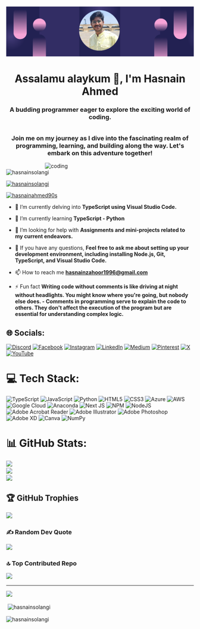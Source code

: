 ![](https://github.com/HasnainSolangi/HasnainSolangi/blob/main/Github%20Banner.png)
<h1 align="center">Assalamu alaykum 🙏, I'm Hasnain Ahmed</h1>
<h3 align="center">A budding programmer eager to explore the exciting world of coding.<p> <br> Join me on my journey as I dive into the fascinating realm of programming, learning, and building along the way. Let's embark on this adventure together!</p> </h3>

<img align="right" alt="coding" width="400" src="https://i.pinimg.com/originals/b9/e4/96/b9e4960c1476c78043d499d975f86cdb.gif">

<p align="left"> <img src="https://komarev.com/ghpvc/?username=hasnainsolangi&label=Profile%20views&color=0e75b6&style=flat" alt="hasnainsolangi" /> </p>

<p align="left"> <a href="https://github.com/ryo-ma/github-profile-trophy"><img src="https://github-profile-trophy.vercel.app/?username=hasnainsolangi" alt="hasnainsolangi" /></a> </p>

<p align="left"> <a href="https://twitter.com/hasnainahmed90s" target="blank"><img src="https://img.shields.io/twitter/follow/hasnainahmed90s?logo=twitter&style=for-the-badge" alt="hasnainahmed90s" /></a> </p>

- 🔭 I’m currently delving into **TypeScript using Visual Studio Code.**

- 🌱 I’m currently learning **TypeScript - Python**

- 🤝 I’m looking for help with **Assignments and mini-projects related to my current endeavors.**

- 💬 If you have any questions, **Feel free to ask me about setting up your development environment, including installing Node.js, Git, TypeScript, and Visual Studio Code.**

- 📫 How to reach me **hasnainzahoor1996@gmail.com**

- ⚡ Fun fact **Writing code without comments is like driving at night without headlights. You might know where you're going, but nobody else does. - Comments in programming serve to explain the code to others. They don't affect the execution of the program but are essential for understanding complex logic.**


## 🌐 Socials:
[![Discord](https://img.shields.io/badge/Discord-%237289DA.svg?logo=discord&logoColor=white)](https://discord.gg/https://discord.gg/2TqQtEDB) [![Facebook](https://img.shields.io/badge/Facebook-%231877F2.svg?logo=Facebook&logoColor=white)](https://facebook.com/@HasnainAhmed90s) [![Instagram](https://img.shields.io/badge/Instagram-%23E4405F.svg?logo=Instagram&logoColor=white)](https://instagram.com/@hasnainahmed90s) [![LinkedIn](https://img.shields.io/badge/LinkedIn-%230077B5.svg?logo=linkedin&logoColor=white)](https://linkedin.com/in/@hasnainahmed90s) [![Medium](https://img.shields.io/badge/Medium-12100E?logo=medium&logoColor=white)](https://medium.com/@@hasnainsolangi) [![Pinterest](https://img.shields.io/badge/Pinterest-%23E60023.svg?logo=Pinterest&logoColor=white)](https://pinterest.com/@HA_solangi) [![X](https://img.shields.io/badge/X-black.svg?logo=X&logoColor=white)](https://x.com/@HasnainAhmed90s) [![YouTube](https://img.shields.io/badge/YouTube-%23FF0000.svg?logo=YouTube&logoColor=white)](https://youtube.com/@@HasnainAhmed90s) 

# 💻 Tech Stack:
![TypeScript](https://img.shields.io/badge/typescript-%23007ACC.svg?style=for-the-badge&logo=typescript&logoColor=white) ![JavaScript](https://img.shields.io/badge/javascript-%23323330.svg?style=for-the-badge&logo=javascript&logoColor=%23F7DF1E) ![Python](https://img.shields.io/badge/python-3670A0?style=for-the-badge&logo=python&logoColor=ffdd54) ![HTML5](https://img.shields.io/badge/html5-%23E34F26.svg?style=for-the-badge&logo=html5&logoColor=white) ![CSS3](https://img.shields.io/badge/css3-%231572B6.svg?style=for-the-badge&logo=css3&logoColor=white) ![Azure](https://img.shields.io/badge/azure-%230072C6.svg?style=for-the-badge&logo=microsoftazure&logoColor=white) ![AWS](https://img.shields.io/badge/AWS-%23FF9900.svg?style=for-the-badge&logo=amazon-aws&logoColor=white) ![Google Cloud](https://img.shields.io/badge/GoogleCloud-%234285F4.svg?style=for-the-badge&logo=google-cloud&logoColor=white) ![Anaconda](https://img.shields.io/badge/Anaconda-%2344A833.svg?style=for-the-badge&logo=anaconda&logoColor=white) ![Next JS](https://img.shields.io/badge/Next-black?style=for-the-badge&logo=next.js&logoColor=white) ![NPM](https://img.shields.io/badge/NPM-%23CB3837.svg?style=for-the-badge&logo=npm&logoColor=white) ![NodeJS](https://img.shields.io/badge/node.js-6DA55F?style=for-the-badge&logo=node.js&logoColor=white) ![Adobe Acrobat Reader](https://img.shields.io/badge/Adobe%20Acrobat%20Reader-EC1C24.svg?style=for-the-badge&logo=Adobe%20Acrobat%20Reader&logoColor=white) ![Adobe Illustrator](https://img.shields.io/badge/adobe%20illustrator-%23FF9A00.svg?style=for-the-badge&logo=adobe%20illustrator&logoColor=white) ![Adobe Photoshop](https://img.shields.io/badge/adobe%20photoshop-%2331A8FF.svg?style=for-the-badge&logo=adobe%20photoshop&logoColor=white) ![Adobe XD](https://img.shields.io/badge/Adobe%20XD-470137?style=for-the-badge&logo=Adobe%20XD&logoColor=#FF61F6) ![Canva](https://img.shields.io/badge/Canva-%2300C4CC.svg?style=for-the-badge&logo=Canva&logoColor=white) ![NumPy](https://img.shields.io/badge/numpy-%23013243.svg?style=for-the-badge&logo=numpy&logoColor=white)
# 📊 GitHub Stats:
![](https://github-readme-stats.vercel.app/api?username=hasnainsolangi&theme=default&hide_border=true&include_all_commits=false&count_private=false)<br/>
![](https://github-readme-streak-stats.herokuapp.com/?user=hasnainsolangi&theme=default&hide_border=true)<br/>
![](https://github-readme-stats.vercel.app/api/top-langs/?username=hasnainsolangi&theme=default&hide_border=true&include_all_commits=false&count_private=false&layout=compact)

## 🏆 GitHub Trophies
![](https://github-profile-trophy.vercel.app/?username=hasnainsolangi&theme=radical&no-frame=false&no-bg=false&margin-w=4)

### ✍️ Random Dev Quote
![](https://quotes-github-readme.vercel.app/api?type=horizontal&theme=radical)

### 🔝 Top Contributed Repo
![](https://github-contributor-stats.vercel.app/api?username=hasnainsolangi&limit=5&theme=dark&combine_all_yearly_contributions=true)

---
[![](https://visitcount.itsvg.in/api?id=hasnainsolangi&icon=0&color=3)](https://visitcount.itsvg.in)

<p>&nbsp;<img align="center" src="https://github-readme-stats.vercel.app/api?username=hasnainsolangi&show_icons=true&locale=en" alt="hasnainsolangi" /></p>

<p><img align="center" src="https://github-readme-streak-stats.herokuapp.com/?user=hasnainsolangi&" alt="hasnainsolangi" /></p>
